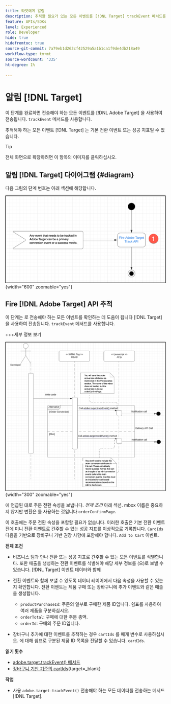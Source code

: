 ```yaml
---
title: 타겟에게 알림
description: 추적할 필요가 있는 모든 이벤트를 [!DNL Target] trackEvent 메서드를 사용하여 전송됩니다.
feature: APIs/SDKs
level: Experienced
role: Developer
hide: true
hidefromtoc: true
source-git-commit: 7a79eb1d263cf42529a5a1b1ca1f9de4db218a49
workflow-type: tm+mt
source-wordcount: '335'
ht-degree: 1%

---
```


# 알림 [!DNL Target]

이 단계를 완료하면 전송해야 하는 모든 이벤트를 [!DNL Adobe Target] 을 사용하여 전송됩니다. `trackEvent` 메서드를 사용합니다.

추적해야 하는 모든 이벤트 [!DNL Target] 는 기본 전환 이벤트 또는 성공 지표일 수 있습니다.

>[!TIP]
>
>전체 화면으로 확장하려면 이 항목의 이미지를 클릭하십시오.

## 알림 [!DNL Target] 다이어그램 {#diagram}

다음 그림의 단계 번호는 아래 섹션에 해당합니다.

![대상 다이어그램에 알림](/help/dev/patterns/recs-atjs/assets/diagram-notify-target.png){width="600" zoomable="yes"}

## Fire [!DNL Adobe Target] API 추적

이 단계는 로 전송해야 하는 모든 이벤트를 확인하는 데 도움이 됩니다 [!DNL Target] 을 사용하여 전송됩니다. `trackEvent` 메서드를 사용합니다.

+++세부 정보 보기

![Adobe Target 추적 API 다이어그램 실행](/help/dev/patterns/recs-atjs/assets/fire-adobe-target-track-api-diagram.png){width="300" zoomable="yes"}

에 언급된 대로 주문 전환 속성을 보냅니다. *전제 조건* 아래 섹션. mbox 이름은 중요하지 않지만 변환은 를 사용하는 것입니다 `orderConfirmPage`.

이 호출에는 주문 전환 속성을 포함할 필요가 없습니다. 이러한 호출은 기본 전환 이벤트 전에 미니 전환 이벤트로 간주할 수 있는 성공 지표를 이상적으로 기록합니다. `CardIds` 다음을 기반으로 장바구니 기반 권장 사항에 포함해야 합니다. `Add to Cart` 이벤트.

**전제 조건**

* 비즈니스 팀과 만나 전환 또는 성공 지표로 간주할 수 있는 모든 이벤트를 식별합니다. 또한 매출을 생성하는 전환 이벤트를 식별해야 해당 세부 정보를 (으)로 보낼 수 있습니다. [!DNL Target] 이벤트 데이터와 함께
* 전환 이벤트와 함께 보낼 수 있도록 데이터 레이어에서 다음 속성을 사용할 수 있는지 확인합니다. 전환 이벤트는 제품 구매 또는 장바구니에 추가 이벤트와 같은 매출을 생성합니다.

   * `productPurchaseId`: 주문의 일부로 구매한 제품 ID입니다. 쉼표를 사용하여 여러 제품을 구분하십시오.
   * `orderTotal`: 구매에 대한 주문 총액.
   * `orderId`: 구매의 주문 ID입니다.

* 장바구니 추가에 대한 이벤트를 추적하는 경우 `cartIds` 를 매개 변수로 사용하십시오. 에 대해 쉼표로 구분된 제품 ID 목록을 전달할 수 있습니다. `cardIds`.

**읽기 횟수**

* [adobe.target.trackEvent() 메서드](/help/dev/implement/client-side/atjs/atjs-functions/adobe-target-trackevent.md)
* [장바구니 기반 기준의 cartIds](https://experienceleague.adobe.com/docs/target/using/recommendations/criteria/base-the-recommendation-on-a-recommendation-key.html?lang=en#cart-based){target=_blank}

**작업**

* 사용 `adobe.target-trackEvent()` 전송해야 하는 모든 데이터를 전송하는 메서드 [!DNL Target].







